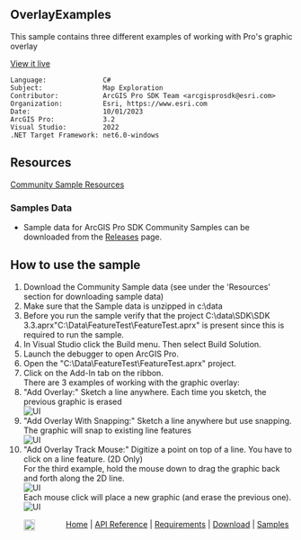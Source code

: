 ## OverlayExamples

<!-- TODO: Write a brief abstract explaining this sample -->
This sample contains three different examples of working with Pro's graphic overlay  
  


<a href="https://pro.arcgis.com/en/pro-app/sdk/" target="_blank">View it live</a>

<!-- TODO: Fill this section below with metadata about this sample-->
```
Language:              C#
Subject:               Map Exploration
Contributor:           ArcGIS Pro SDK Team <arcgisprosdk@esri.com>
Organization:          Esri, https://www.esri.com
Date:                  10/01/2023
ArcGIS Pro:            3.2
Visual Studio:         2022
.NET Target Framework: net6.0-windows
```

## Resources

[Community Sample Resources](https://github.com/Esri/arcgis-pro-sdk-community-samples#resources)

### Samples Data

* Sample data for ArcGIS Pro SDK Community Samples can be downloaded from the [Releases](https://github.com/Esri/arcgis-pro-sdk-community-samples/releases) page.  

## How to use the sample
<!-- TODO: Explain how this sample can be used. To use images in this section, create the image file in your sample project's screenshots folder. Use relative url to link to this image using this syntax: ![My sample Image](FacePage/SampleImage.png) -->
1. Download the Community Sample data (see under the 'Resources' section for downloading sample data)
2. Make sure that the Sample data is unzipped in c:\data  
3. Before you run the sample verify that the project C:\data\SDK\SDK 3.3.aprx"C:\Data\FeatureTest\FeatureTest.aprx" is present since this is required to run the sample.  
4. In Visual Studio click the Build menu. Then select Build Solution.  
5. Launch the debugger to open ArcGIS Pro.  
6. Open the "C:\Data\FeatureTest\FeatureTest.aprx" project.  
7. Click on the Add-In tab on the ribbon.  
There are 3 examples of working with the graphic overlay:    
8. "Add Overlay:" Sketch a line anywhere. Each time you sketch, the previous graphic is erased  
![UI](Screenshots/Screen1.png)  
9. "Add Overlay With Snapping:" Sketch a line anywhere but use snapping. The graphic will snap to existing line features  
![UI](Screenshots/Screen2.png)  
10. "Add Overlay Track Mouse:" Digitize a point on top of a line. You have to click on a line feature. (2D Only)  
For the third example, hold the mouse down to drag the graphic back and forth along the 2D line.  
![UI](Screenshots/Screen3.png)  
Each mouse click will place a new graphic (and erase the previous one).  
![UI](Screenshots/Screen4.png)  
  

<!-- End -->

&nbsp;&nbsp;&nbsp;&nbsp;&nbsp;&nbsp;<img src="https://esri.github.io/arcgis-pro-sdk/images/ArcGISPro.png"  alt="ArcGIS Pro SDK for Microsoft .NET Framework" height = "20" width = "20" align="top"  >
&nbsp;&nbsp;&nbsp;&nbsp;&nbsp;&nbsp;&nbsp;&nbsp;&nbsp;&nbsp;&nbsp;&nbsp;
[Home](https://github.com/Esri/arcgis-pro-sdk/wiki) | <a href="https://pro.arcgis.com/en/pro-app/latest/sdk/api-reference" target="_blank">API Reference</a> | [Requirements](https://github.com/Esri/arcgis-pro-sdk/wiki#requirements) | [Download](https://github.com/Esri/arcgis-pro-sdk/wiki#installing-arcgis-pro-sdk-for-net) | <a href="https://github.com/esri/arcgis-pro-sdk-community-samples" target="_blank">Samples</a>
